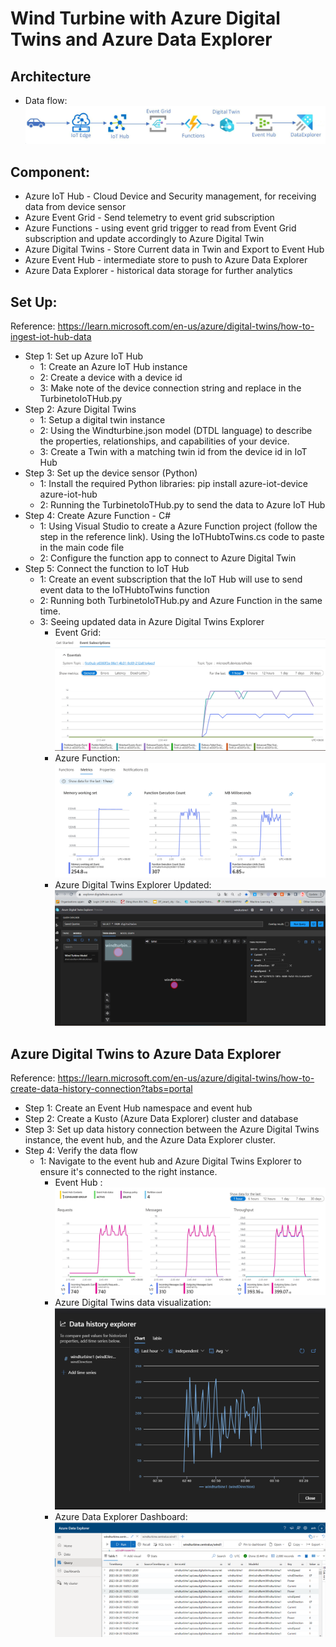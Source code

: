 # Wind Turbine with Azure Digital Twins and Azure Data Explorer 
## Architecture
- Data flow:
![Architecture](https://github.com/Anh-Dinh/Azure-Digital-Twin-in-Smart-City/blob/main/Data%20Flow.png)
## Component:
- Azure IoT Hub - Cloud Device and Security management, for receiving data from device sensor
- Azure Event Grid - Send telemetry to event grid subscription
- Azure Functions - using event grid trigger to read from Event Grid subscription and update accordingly to Azure Digital Twin
- Azure Digital Twins - Store Current data in Twin and Export to Event Hub
- Azure Event Hub - intermediate store to push to Azure Data Explorer
- Azure Data Explorer - historical data storage for further analytics
## Set Up:
Reference: https://learn.microsoft.com/en-us/azure/digital-twins/how-to-ingest-iot-hub-data
- Step 1: Set up Azure IoT Hub
  - 1: Create an Azure IoT Hub instance
  - 2: Create a device with a device id
  - 3: Make note of the device connection string and replace in the TurbinetoIoTHub.py
- Step 2: Azure Digital Twins
  - 1: Setup a digital twin instance
  - 2: Using the Windturbine.json model (DTDL language) to describe the properties, relationships, and capabilities of your device.
  - 3: Create a Twin with a matching twin id from the  device id in IoT Hub
- Step 3: Set up the device sensor (Python)
  - 1: Install the required Python libraries: pip install azure-iot-device azure-iot-hub
  - 2: Running the TurbinetoIoTHub.py to send the data to Azure IoT Hub
- Step 4: Create Azure Function - C#
  - 1: Using Visual Studio to create a Azure Function project (follow the step in the reference link). Using the IoTHubtoTwins.cs code to paste in the main code file
  - 2: Configure the function app to connect to Azure Digital Twin
- Step 5: Connect the function to IoT Hub
  - 1: Create an event subscription that the IoT Hub will use to send event data to the IoTHubtoTwins function
  - 2: Running both TurbinetoIoTHub.py and Azure Function in the same time.
  - 3: Seeing updated data in Azure Digital Twins Explorer
    - Event Grid:
       ![Event Grid](https://github.com/Anh-Dinh/Azure-Digital-Twin-in-Smart-City/blob/main/images/Event%20Grid.png)
    - Azure Function:
      ![Azure Function](https://github.com/Anh-Dinh/Azure-Digital-Twin-in-Smart-City/blob/main/images/Function.png)
    - Azure Digital Twins Explorer Updated:
      ![Azure Digital Twins](https://github.com/Anh-Dinh/Azure-Digital-Twin-in-Smart-City/blob/main/images/Azure%20DT%20Data%20Explorer.png)
    
## Azure Digital Twins to Azure Data Explorer
Reference: https://learn.microsoft.com/en-us/azure/digital-twins/how-to-create-data-history-connection?tabs=portal
- Step 1: Create an Event Hub namespace and event hub
- Step 2: Create a Kusto (Azure Data Explorer) cluster and database
- Step 3: Set up data history connection between the Azure Digital Twins instance, the event hub, and the Azure Data Explorer cluster.
- Step 4: Verify the data flow
  - 1: Navigate to the event hub and Azure Digital Twins Explorer to ensure it's connected to the right instance.
    - Event Hub :
      ![Event Hub](https://github.com/Anh-Dinh/Azure-Digital-Twin-in-Smart-City/blob/main/images/EventHub.png)
    - Azure Digital Twins data visualization:
      ![Azure DT explorer](https://github.com/Anh-Dinh/Azure-Digital-Twin-in-Smart-City/blob/main/images/Azure%20Data%20Explorer%20Visualization.png)
    - Azure Data Explorer Dashboard:
      ![Azure Data Explorer](https://github.com/Anh-Dinh/Azure-Digital-Twin-in-Smart-City/blob/main/images/Azure%20Data%20Explorer.png)
    




